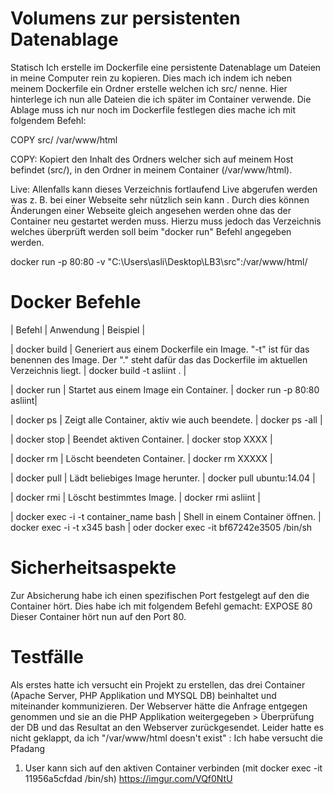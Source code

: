 # Volumens zur persistenten Datenablage
Statisch
Ich erstelle im Dockerfile eine persistente Datenablage um Dateien in meine Computer rein zu kopieren. Dies mach ich indem ich neben meinem Dockerfile ein Ordner erstelle welchen ich src/ nenne. Hier hinterlege ich nun alle Dateien die ich später im Container verwende. Die Ablage muss ich nur noch im Dockerfile festlegen dies mache ich mit folgendem Befehl:

COPY src/ /var/www/html

COPY: Kopiert den Inhalt des Ordners welcher sich auf meinem Host befindet (src/), in den Ordner in meinem Container (/var/www/html).

Live:
Allenfalls kann dieses Verzeichnis fortlaufend Live abgerufen werden was z. B. bei einer Webseite sehr nützlich sein kann . Durch dies können Änderungen einer Webseite gleich angesehen werden ohne das der Container neu gestartet werden muss. Hierzu muss jedoch das Verzeichnis welches überprüft werden soll beim "docker run" Befehl angegeben werden.

docker run -p 80:80 -v "C:\Users\asli\Desktop\LB3\src":/var/www/html/

# Docker Befehle
| Befehl | Anwendung | Beispiel |

| docker build | Generiert aus einem Dockerfile ein Image. "-t" ist für das benennen des Image. Der "." steht dafür das das Dockerfile im aktuellen Verzeichnis liegt. | docker build -t asliint . |

| docker run | Startet aus einem Image ein Container. | docker run -p 80:80 asliint|

| docker ps | Zeigt alle Container, aktiv wie auch beendete. | docker ps -all |

| docker stop | Beendet aktiven Container. | docker stop XXXX |

| docker rm | Löscht beendeten Container. | docker rm XXXXX |

| docker pull | Lädt beliebiges Image herunter. | docker pull ubuntu:14.04 |

| docker rmi | Löscht bestimmtes Image. | docker rmi asliint |

| docker exec -i -t container_name bash | Shell in einem Container öffnen. | docker exec -i -t x345 bash | oder docker exec -it bf67242e3505 /bin/sh

# Sicherheitsaspekte
Zur Absicherung habe ich einen spezifischen Port festgelegt auf den die Container hört. Dies habe ich mit folgendem Befehl gemacht:
EXPOSE 80
Dieser Container hört nun auf den Port 80.

# Testfälle
Als erstes hatte ich versucht ein Projekt zu erstellen, das drei Container (Apache Server, PHP Applikation und MYSQL DB) beinhaltet und miteinander kommunizieren. Der Webserver hätte die Anfrage entgegen genommen und sie an die PHP Applikation weitergegeben > Überprüfung der DB und das Resultat an den Webserver zurückgesendet. Leider hatte es nicht geklappt, da ich "/var/www/html doesn't exist" : Ich habe versucht die Pfadang
1. User kann sich auf den aktiven Container verbinden (mit docker exec -it 11956a5cfdad  /bin/sh)
https://imgur.com/VQf0NtU
<!--stackedit_data:
eyJoaXN0b3J5IjpbNjE5OTQxNTcwLC02OTEwMjk3OTEsLTU0Mz
AyMzMwNCwyNTIwMTM2OSwtMTQ3NTE1MzQsMTA1ODQ2ODUwMF19

-->